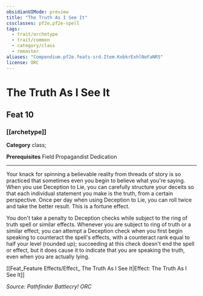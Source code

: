 ```yaml
---
obsidianUIMode: preview
title: "The Truth As I See It"
cssclasses: pf2e,pf2e-spell
tags:
  - trait/archetype
  - trait/common
  - category/class
  - remaster
aliases: "Compendium.pf2e.feats-srd.Item.KobkrExhlNeFaNR5"
license: ORC
---
```

# The Truth As I See It
## Feat 10
### [[archetype]]

**Category** class; 



**Prerequisites** Field Propagandist Dedication
* * *
Your knack for spinning a believable reality from threads of story is so practiced that sometimes even you begin to believe what you're saying. When you use Deception to Lie, you can carefully structure your deceits so that each individual statement you make is the truth, from a certain perspective. Once per day when using Deception to Lie, you can roll twice and take the better result. This is a fortune effect.

You don't take a penalty to Deception checks while subject to the ring of truth spell or similar effects. Whenever you are subject to ring of truth or a similar effect, you can attempt a Deception check when you first begin speaking to counteract the spell's effects, with a counteract rank equal to half your level (rounded up); succeeding at this check doesn't end the spell or effect, but it does cause it to indicate that you are speaking the truth, even when you are actually lying.

[[Feat_Feature Effects/Effect_ The Truth As I See It|Effect: The Truth As I See It]]

*Source: Pathfinder Battlecry!*
*ORC*